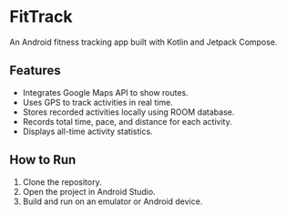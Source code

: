 # FitTrack

An Android fitness tracking app built with Kotlin and Jetpack Compose.

## Features
- Integrates Google Maps API to show routes.
- Uses GPS to track activities in real time.
- Stores recorded activities locally using ROOM database.
- Records total time, pace, and distance for each activity.
- Displays all-time activity statistics.

## How to Run
1. Clone the repository.
2. Open the project in Android Studio.
3. Build and run on an emulator or Android device.
